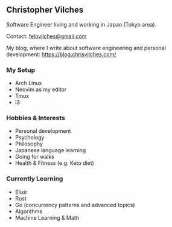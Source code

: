 ## Christopher Vilches

Software Engineer living and working in Japan (Tokyo area).

Contact: felovilches@gmail.com

My blog, where I write about software engineering and personal development: https://blog.chrisvilches.com/

### My Setup

* Arch Linux
* Neovim as my editor
* Tmux
* i3

### Hobbies & Interests

* Personal development
* Psychology
* Philosophy
* Japanese language learning
* Going for walks
* Health & Fitness (e.g. Keto diet)

<!-- TODO: Add main skills, etc -->

### Currently Learning

* Elixir
* Rust
* Go (concurrency patterns and advanced topics)
* Algorithms
* Machine Learning & Math
